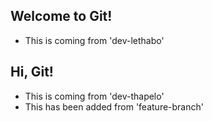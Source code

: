 ## Welcome to Git!
- This is coming from 'dev-lethabo'
## Hi, Git!
- This is coming from 'dev-thapelo'
- This has been added from 'feature-branch'
